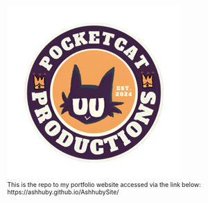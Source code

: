 <img src="https://github.com/Ashhuby/AshhubySite/blob/master/Images/PocketCatProductionsLogo.png" alt="Logo" scale="400" height="400">
<br>This is the repo to my portfolio website accessed via the link below:
<br>https://ashhuby.github.io/AshhubySite/


